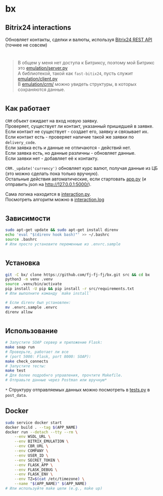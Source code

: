 # bx

## Bitrix24 interactions
Обновляет контакты, сделки и валюты, используя [Bitrix24 REST API](https://dev.1c-bitrix.ru/rest_help/index.php)  
(точнее не совсем)
#
> В общем у меня нет доступа к Битриксу, поэтому мой Битрикс  
это [emulation/server.py](emulation/server.py)  
А библиотекой, такой как  `fast-bitix24`, пусть служит [emulation/client.py](emulation/client.py)  
В [emulation/crm/](emulation/crm/) можно увидеть структуры, в которых сохраняются данные.

#
## Как работает
`CRM` объект ожидает на вход новую заявку.  
Проверяет, существует ли контакт, указанный пришедшей в заявке.  
Если контакт не существует - создает его, заявку и связывает их.  
Если контакт есть - проверяет наличие такой же заявки по `delivery_code`.  
Если заявка есть и данные не отличаются - действий нет.  
Если заявка есть, но данные различны - обновляет данные.  
Если заявки нет - добавляет её к контакту.  
  
`CRM._update('currency')` обновляет курс валют, получая данные из ЦБ (это можно сделать пока только вручную).  
Остальные действия автоматические, если стартовать [app.py](app.py) (и отправить json на http://127.0.0.1:5000/).  
   
Сама логика находится в [interaction.py](interaction.py).  
Посмотреть алгоритм можно в [interaction.log](interaction.log)  

#
## Зависимости
```bash
sudo apt-get update && sudo apt-get install direnv
echo 'eval "$(direnv hook bash)"' >> ~/.bashrc
source .bashrc
# Или просто установите переменные из .envrc.sample
```

#
## Установка
```bash
git -C bx/ clone https://github.com/fj-fj-fj/bx.git src && cd bx
python3 -m venv .venv
source .venv/bin/activate
pip install -U pip && pip install -r src/requirements.txt
# Или выполните команду `make install`

# Если direnv был установлен:
mv .envrc.sample .envrc
direnv allow
```

#
## Использование

```bash
# Запустите SOAP сервер и приложение Flask:
make soap run
# Проверьте, работает ли все
# (port 5000: Flask, port 8000: SOAP):
make check_connects
# Запустите тесты:
make test
# Для более подробнго управления, прочтите Makefile.
# Отправьте данные через Postman или вручную*
```
`*` Структуру отправляемых данных можно посмотреть в [tests.py](tests.py) в `post_data`.  

## Docker
```bash
sudo service docker start
docker build . --tag $(APP_NAME)
docker run --detach --tty --rm \
	--env WSDL_URL \
	--env BITRIX_EMULATION \
	--env CBR_URL \
	--env COMPANY \
	--env USER_ID \
	--env SECRET_TOKEN \
	--env FLASK_APP \
	--env FLASK_DEBUG \
	--env FLASK_ENV \
	--env TZ=$(cat /etc/timezone) \
	--name "$(APP_NAME)" $(APP_NAME)
# Или используйте make цели (e.g., make up)
```
